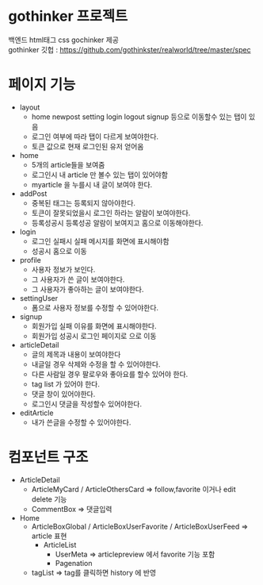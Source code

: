 # gothinker 프로젝트
백엔드 html태그 css gochinker 제공   
gothinker 깃헙 : https://github.com/gothinkster/realworld/tree/master/spec

# 페이지 기능
* layout
    + home newpost setting login logout signup 등으로 이동할수 있는 탭이 있음
    + 로그인 여부에 따라 탭이 다르게 보여야한다.
    + 토큰 값으로 현재 로그인된 유저 얻어옴
* home
    + 5개의 article들을 보여줌
    + 로그인시 내 article 만 볼수 있는 탭이 있어야함
    + myarticle 을 누를시 내 글이 보여야 한다.
* addPost
    + 중복된 태그는 등록되지 않아야한다.
    + 토큰이 잘못되었을시 로그인 하라는 알람이 보여야한다.
    + 등록성공시 등록성공 알람이 보여지고 홈으로 이동해야한다.
* login
    + 로그인 실패시 실패 메시지를 화면에 표시해야함
    + 성공시 홈으로 이동
* profile
    + 사용자 정보가 보인다.
    + 그 사용자가 쓴 글이 보여야한다.
    + 그 사용자가 좋아하는 글이 보여야한다. 
* settingUser
    + 폼으로 사용자 정보를 수정할 수 있어야한다.
* signup
    + 회원가입 실패 이유를 화면에 표시해야한다.
    + 회원가입 성공시 로그인 페이지로 으로 이동
* articleDetail
    + 글의 제목과 내용이 보여야한다
    + 내글일 경우 삭제와 수정을 할 수 있어야한다.
    + 다른 사람일 경우 팔로우와 좋아요를 할수 있어야 한다.
    + tag list 가 있어야 한다.
    + 댓글 창이 있어야한다.
    + 로그인시 댓글을 작성할수 있어야한다.
* editArticle
    + 내가 쓴글을 수정할 수 있어야한다.

# 컴포넌트 구조
- ArticleDetail
    - ArticleMyCard / ArticleOthersCard => follow,favorite 이거나 edit delete 기능
    - CommentBox => 댓글입력 
- Home
    - ArticleBoxGlobal / ArticleBoxUserFavorite / ArticleBoxUserFeed  => article 표현
        - ArticleList
            - UserMeta => articlepreview 에서 favorite 기능 포함
            - Pagenation
    - tagList => tag를 클릭하면 history 에 반영